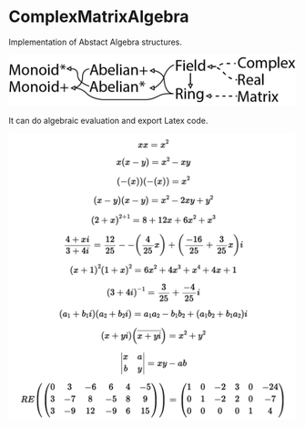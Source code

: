# ComplexMatrixAlgebra

Implementation of Abstact Algebra structures.

![](https://github.com/ingun37/ComplexMatrixAlgebra/blob/master/abstract.png?raw=true)

It can do algebraic evaluation and export Latex code.

![](https://github.com/ingun37/ComplexMatrixAlgebra/blob/master/sample.png?raw=true)
